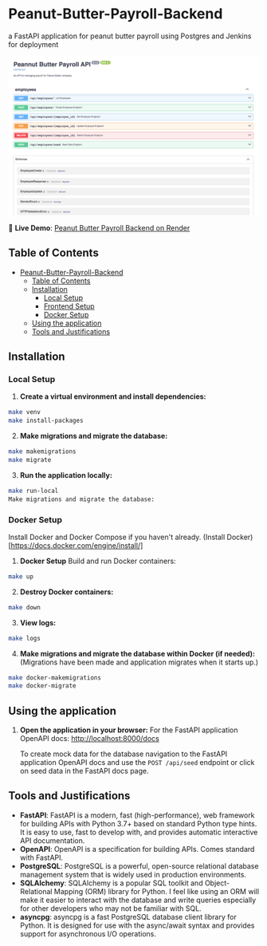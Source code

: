# Peanut-Butter-Payroll-Backend
a FastAPI application for peanut butter payroll using Postgres and Jenkins for deployment

![Peanut Butter Payroll Screenshot](public/homepage.png)

🔗 **Live Demo**: [Peanut Butter Payroll Backend on Render](https://peanut-butter-payroll-backend.onrender.com/docs)

## Table of Contents
- [Peanut-Butter-Payroll-Backend](#peanut-butter-payroll-backend)
  - [Table of Contents](#table-of-contents)
  - [Installation](#installation)
    - [Local Setup](#local-setup)
    - [Frontend Setup](#frontend-setup)
    - [Docker Setup](#docker-setup)
  - [Using the application](#using-the-application)
  - [Tools and Justifications](#tools-and-justifications)

## Installation

### Local Setup

1. **Create a virtual environment and install dependencies:**

```sh
make venv
make install-packages
```

2. **Make migrations and migrate the database:**

```sh
make makemigrations
make migrate
```

3. **Run the application locally:**

```sh
make run-local
Make migrations and migrate the database:
```

### Docker Setup
Install Docker and Docker Compose if you haven't already.
(Install Docker)[https://docs.docker.com/engine/install/]

1. **Docker Setup**
Build and run Docker containers:

```sh
make up
```

2. **Destroy Docker containers:**

```sh
make down
```

3. **View logs:**

```sh
make logs
```

4. **Make migrations and migrate the database within Docker (if needed):**
(Migrations have been made and application migrates when it starts up.)

```sh
make docker-makemigrations
make docker-migrate
```

## Using the application

1. **Open the application in your browser:**
   For the FastAPI application OpenAPI docs: [http://localhost:8000/docs](http://localhost:8000/docs)

    To create mock data for the database navigation to the FastAPI application OpenAPI docs and use the `POST /api/seed` endpoint or click on seed data in the FastAPI docs page.

## Tools and Justifications

- **FastAPI**: FastAPI is a modern, fast (high-performance), web framework for building APIs with Python 3.7+ based on standard Python type hints. It is easy to use, fast to develop with, and provides automatic interactive API documentation.
- **OpenAPI**: OpenAPI is a specification for building APIs. Comes standard with FastAPI.
- **PostgreSQL**: PostgreSQL is a powerful, open-source relational database management system that is widely used in production environments.
- **SQLAlchemy**: SQLAlchemy is a popular SQL toolkit and Object-Relational Mapping (ORM) library for Python. I feel like using an ORM will make it easier to interact with the database and write queries especially for other developers who may not be familiar with SQL.
- **asyncpg**: asyncpg is a fast PostgreSQL database client library for Python. It is designed for use with the async/await syntax and provides support for asynchronous I/O operations.
